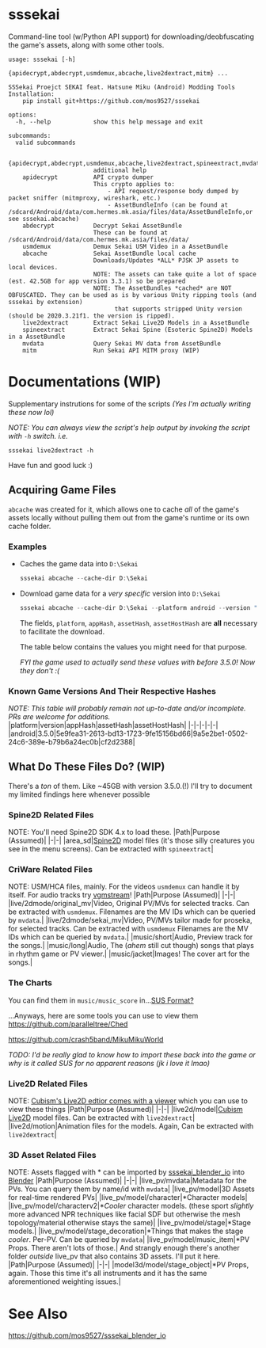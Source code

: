 # sssekai
Command-line tool (w/Python API support) for downloading/deobfuscating the game's assets, along with some other tools.

    usage: sssekai [-h]
                  {apidecrypt,abdecrypt,usmdemux,abcache,live2dextract,mitm} ...

    SSSekai Proejct SEKAI feat. Hatsune Miku (Android) Modding Tools
    Installation:
        pip install git+https://github.com/mos9527/sssekai

    options:
      -h, --help            show this help message and exit

    subcommands:
      valid subcommands

      {apidecrypt,abdecrypt,usmdemux,abcache,live2dextract,spineextract,mvdata,mitm}
                            additional help
        apidecrypt          API crypto dumper
                            This crypto applies to:
                                - API request/response body dumped by packet sniffer (mitmproxy, wireshark, etc.)
                                - AssetBundleInfo (can be found at /sdcard/Android/data/com.hermes.mk.asia/files/data/AssetBundleInfo,or see sssekai.abcache)
        abdecrypt           Decrypt Sekai AssetBundle
                            These can be found at /sdcard/Android/data/com.hermes.mk.asia/files/data/
        usmdemux            Demux Sekai USM Video in a AssetBundle
        abcache             Sekai AssetBundle local cache
                            Downloads/Updates *ALL* PJSK JP assets to local devices.
                            NOTE: The assets can take quite a lot of space (est. 42.5GB for app version 3.3.1) so be prepared
                            NOTE: The AssetBundles *cached* are NOT OBFUSCATED. They can be used as is by various Unity ripping tools (and sssekai by extension)      
                                  that supports stripped Unity version (should be 2020.3.21f1. the version is ripped).
        live2dextract       Extract Sekai Live2D Models in a AssetBundle
        spineextract        Extract Sekai Spine (Esoteric Spine2D) Models in a AssetBundle
        mvdata              Query Sekai MV data from AssetBundle
        mitm                Run Sekai API MITM proxy (WIP)
# Documentations (WIP)
Supplementary instrutions for some of the scripts *(Yes I'm actually writing these now lol)*

*NOTE: You can always view the script's help output by invoking the script with `-h` switch. i.e.*
```
sssekai live2dextract -h
```
Have fun and good luck :)
## Acquiring Game Files
`abcache` was created for it, which allows one to cache *all* of the game's assets locally without pulling them out from the game's runtime or its own cache folder.
### Examples
- Caches the game data into `D:\Sekai`
  ```powershell
  sssekai abcache --cache-dir D:\Sekai
  ```
- Download game data for a *very specific* version into `D:\Sekai`
  ```powershell
  sssekai abcache --cache-dir D:\Sekai --platform android --version "3.5.0" --appHash "5e9fea31-2613-bd13-1723-9fe15156bd66" --assetHash "9a5e2be1-0502-24c6-389e-b79b6a24ec0b" --assetHostHash "cf2d2388"
  ```
  The fields, `platform`, `appHash`, `assetHash`, `assetHostHash` are **all** necessary to facilitate the download.

  The table below contains the values you might need for that purpose.

  *FYI the game used to actually send these values with before 3.5.0! Now they don't :(*
### Known Game Versions And Their Respective Hashes
*NOTE: This table will probably remain not up-to-date and/or incomplete. PRs are welcome for additions.*
|platform|version|appHash|assetHash|assetHostHash|
|-|-|-|-|-|
|android|3.5.0|5e9fea31-2613-bd13-1723-9fe15156bd66|9a5e2be1-0502-24c6-389e-b79b6a24ec0b|cf2d2388|

## What Do These Files Do? (WIP)
There's a *ton* of them. Like ~45GB with version 3.5.0.(!) I'll try to document my limited findings here whenever possible 
### Spine2D Related Files
NOTE: You'll need Spine2D SDK 4.x to load these.
|Path|Purpose (Assumed)|
|-|-|
|area_sd|[Spine2D](https://esotericsoftware.com/) model files (it's those silly creatures you see in the menu screens). Can be extracted with `spineextract`|
### CriWare Related Files
NOTE: USM/HCA files, mainly. For the videos `usmdemux` can handle it by itself. For audio tracks try [vgmstream](https://github.com/vgmstream/vgmstream)!
|Path|Purpose (Assumed)|
|-|-|
|live/2dmode/original_mv|Video, Original PV/MVs for selected tracks. Can be extracted with `usmdemux`. Filenames are the MV IDs which can be queried by `mvdata`.|
|live/2dmode/sekai_mv|Video, PV/MVs tailor made for proseka, for selected tracks. Can be extracted with `usmdemux` Filenames are the MV IDs which can be queried by `mvdata`.|
|music/short|Audio, Preview track for the songs.|
|music/long|Audio, The (*ahem* still cut though) songs that plays in rhythm game or PV viewer.|
|music/jacket|Images! The cover art for the songs.|
### The Charts
You can find them in `music/music_score` in...[SUS Format?](https://gist.github.com/kb10uy/c171c175ba913dc40a73c6ce69da9859)

...Anyways, here are some tools you can use to view them
https://github.com/paralleltree/Ched

https://github.com/crash5band/MikuMikuWorld

*TODO: I'd be really glad to know how to import these back into the game or why is it called SUS for no apparent reasons (jk i love it lmao)*
### Live2D Related Files
NOTE: [Cubism's Live2D edtior comes with a viewer](https://www.live2d.com/en/cubism/download/editor/) which you can use to view these things
|Path|Purpose (Assumed)|
|-|-|
|live2d/model|[Cubism Live2D](https://www.live2d.com/) model files. Can be extracted with `live2dextract`|
|live2d/motion|Animation files for the models. Again, Can be extracted with `live2dextract`|
### 3D Asset Related Files
NOTE: Assets flagged with * can be imported by [sssekai_blender_io](https://github.com/mos9527/sssekai_blender_io) into [Blender](https://www.blender.org/)
|Path|Purpose (Assumed)|
|-|-|
|live_pv/mvdata|Metadata for the PVs. You can query them by name/id with `mvdata`|
|live_pv/model|3D Assets for real-time rendered PVs|
|live_pv/model/character|*Character models|
|live_pv/model/characterv2|**Cooler* character models. (these sport *slightly* more advanced NPR techniques like facial SDF but otherwise the mesh topology/material otherwise stays the same)|
|live_pv/model/stage|*Stage models.|
|live_pv/model/stage_decoration|*Things that makes the stage *cooler*. Per-PV. Can be queried by `mvdata`|
|live_pv/model/music_item|*PV Props. There aren't lots of those.|
And strangly enough there's another folder *outside* live_pv that also contains 3D assets. I'll put it here.
|Path|Purpose (Assumed)|
|-|-|
|model3d/model/stage_object|*PV Props, again. Those this time it's all instruments and it has the same aforementioned weighting issues.|

# See Also
https://github.com/mos9527/sssekai_blender_io